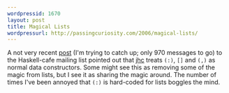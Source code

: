```yaml
--- 
wordpressid: 1670
layout: post
title: Magical Lists
wordpressurl: http://passingcuriosity.com/2006/magical-lists/
---
```

A not very recent <a href="http://www.haskell.org/pipermail/haskell-cafe/2006-February/014282.html">post</a> (I'm trying to catch up; only 970 messages to go) to the Haskell-cafe mailing list pointed out that <a href="http://repetae.net/john/computer/jhc/">jhc</a> treats <code>(:)</code>, <code>[]</code> and <code>(,)</code> as normal data constructors. Some might see this as removing some of the magic from lists, but I see it as sharing the magic around. The number of times I've been annoyed that <code>(:)</code> is hard-coded for lists boggles the mind.
